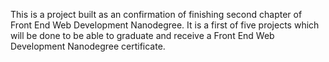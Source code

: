 This is a project built as an confirmation of finishing second chapter of Front End Web Development Nanodegree. It is a first of five projects which will be done to be able to graduate and receive a Front End Web Development Nanodegree certificate.
